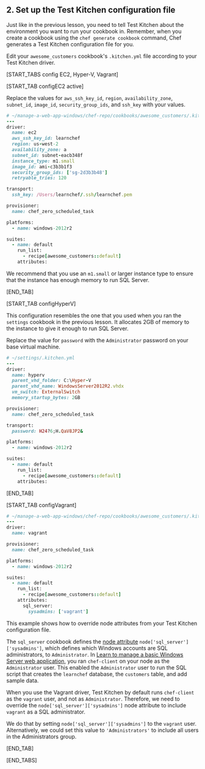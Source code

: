 ## 2. Set up the Test Kitchen configuration file

Just like in the previous lesson, you need to tell Test Kitchen about the environment you want to run your cookbook in. Remember, when you create a cookbook using the `chef generate cookbook` command, Chef generates a Test Kitchen configuration file for you.

Edit your `awesome_customers` cookbook's <code class="file-path">.kitchen.yml</code> file according to your Test Kitchen driver.

[START_TABS config EC2, Hyper-V, Vagrant]

[START_TAB configEC2 active]

Replace the values for `aws_ssh_key_id`, `region`, `availability_zone`, `subnet_id`, `image_id`, `security_group_ids`, and `ssh_key` with your values.

```ruby
# ~/manage-a-web-app-windows/chef-repo/cookbooks/awesome_customers/.kitchen.yml
---
driver:
  name: ec2
  aws_ssh_key_id: learnchef
  region: us-west-2
  availability_zone: a
  subnet_id: subnet-eacb348f
  instance_type: m1.small
  image_id: ami-c3b3b1f3
  security_group_ids: ['sg-2d3b3b48']
  retryable_tries: 120

transport:
  ssh_key: /Users/learnchef/.ssh/learnchef.pem

provisioner:
  name: chef_zero_scheduled_task

platforms:
  - name: windows-2012r2

suites:
  - name: default
    run_list:
      - recipe[awesome_customers::default]
    attributes:
```

We recommend that you use an `m1.small` or larger instance type to ensure that the instance has enough memory to run SQL Server.

[END_TAB]

[START_TAB configHyperV]

This configuration resembles the one that you used when you ran the `settings` cookbook in the previous lesson. It allocates 2GB of memory to the instance to give it enough to run SQL Server.

Replace the value for `password` with the `Administrator` password on your base virtual machine.

```ruby
# ~/settings/.kitchen.yml
---
driver:
  name: hyperv
  parent_vhd_folder: C:\Hyper-V
  parent_vhd_name: WindowsServer2012R2.vhdx
  vm_switch: ExternalSwitch
  memory_startup_bytes: 2GB

provisioner:
  name: chef_zero_scheduled_task

transport:
  password: H24?6;H.QaV8JP2&

platforms:
  - name: windows-2012r2

suites:
  - name: default
    run_list:
      - recipe[awesome_customers::default]
    attributes:
```

[END_TAB]

[START_TAB configVagrant]

```ruby
# ~/manage-a-web-app-windows/chef-repo/cookbooks/awesome_customers/.kitchen.yml
---
driver:
  name: vagrant

provisioner:
  name: chef_zero_scheduled_task

platforms:
  - name: windows-2012r2

suites:
  - name: default
    run_list:
      - recipe[awesome_customers::default]
    attributes:
      sql_server:
        sysadmins: ['vagrant']
```

This example shows how to override node attributes from your Test Kitchen configuration file.

The `sql_server` cookbook defines the [node attribute](https://github.com/opscode-cookbooks/sql_server/blob/master/attributes/server.rb) `node['sql_server']['sysadmins']`, which defines which Windows accounts are SQL administrators, to `Administrator`. In [Learn to manage a basic Windows Server web application](/manage-a-web-app/windows), you ran `chef-client` on your node as the `Administrator` user. This enabled the `Administrator` user to run the SQL script that creates the `learnchef` database, the `customers` table, and add sample data.

When you use the Vagrant driver, Test Kitchen by default runs `chef-client` as the `vagrant` user, and not as `Administrator`. Therefore, we need to override the `node['sql_server']['sysadmins']` node attribute to include `vagrant` as a SQL administrator.

We do that by setting `node['sql_server']['sysadmins']` to the `vagrant` user. Alternatively, we could set this value to `'Administrators'` to include all users in the Administrators group.

[END_TAB]

[END_TABS]
